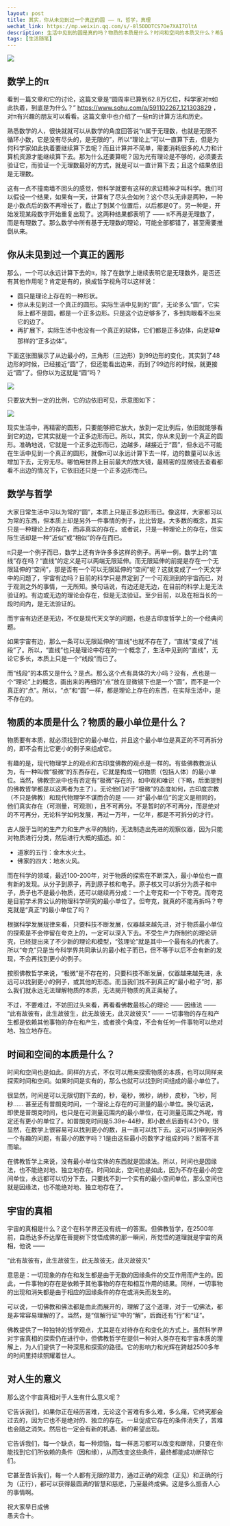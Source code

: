 ```yaml
---
layout: post
title: 其实，你从未见到过一个真正的圆 —— π，哲学，真理
wechat_link: https://mp.weixin.qq.com/s/-8l5DDDTCS7Oe7XAI7OltA
description: 生活中见到的圆是真的吗？物质的本质是什么？时间和空间的本质又什么？希望从π、数学、物理、天文和哲学的角度，一窥宇宙的真理。如果你周围有人很相信科学，对科学很笃定。那么这篇或许值得推荐他们。
tags: [生活随笔]
---
```


![](../images/2023-06-15-21-32-29.png)

## 数学上的π

看到一篇文章和它的讨论，这篇文章是“圆周率已算到62.8万亿位，科学家对π如此执着，到底是为什么？” https://www.sohu.com/a/591102267_121303829 ，对π有兴趣的朋友可以看看。这篇文章中也介绍了一些π的计算方法和历史。

熟悉数学的人，很快就就可以从数学的角度回答说“π属于无理数，也就是无限不循环小数，它是没有尽头的，是无限的”，所以“理论上”可以一直算下去，但是为何科学家如此执着要继续算下去呢？而且计算并不简单，需要消耗很多的人力和计算机资源才能继续算下去。那为什么还要算呢？因为光有理论是不够的，必须要去验证它，而验证一个无理数最好的方式，就是可以一直计算下去；且这个结果依旧是无理数。

这有一点不撞南墙不回头的感觉，但科学就要有这样的求证精神才叫科学。我们可以假设一个结果，如果有一天，计算有了尽头会如何？这个尽头无非是两种，一种是小数点后的数不再增长了，截止了到某个位置后，以后都是0了。另一种是，开始发现某段数字开始重复出现了。这两种结果都表明了 —— π不再是无理数了，而是有理数了。那么数学中所有基于无理数的理论，可能全部都错了，甚至需要推倒从来。

## 你从未见到过一个真正的圆形

那么，一个可以永远计算下去的π，除了在数学上继续表明它是无理数外，是否还有其他作用呢？肯定是有的，换成哲学视角可以这样说：

* 圆只是理论上存在的一种形状。
* 你从未见到过一个真正的圆形。实际生活中见到的“圆”，无论多么“圆”，它实际上都不是圆，都是一个正多边形。只是这个边足够多了，多到肉眼看不出来它的边了。
* 再扩展下，实际生活中也没有一个真正的球体，它们都是正多边体，向足球⚽️那样的“正多边体”。

下面这张图展示了从边最小的，三角形（三边形）到99边形的变化，其实到了48边形的时候，已经接近“圆”了，但还能看出边来，而到了99边形的时候，就更接近“圆”了。但你以为这就是“圆”吗？

![](../images/2023-06-14-12-02-17.png)

只要放大到一定的比例，它的边依旧可见，示意图如下：

![](../images/2023-06-14-12-06-11.png)

现实生活中，再精密的圆形，只要能够把它放大，放到一定比例后，依旧就能够看到它的边，它其实就是一个正多边形而已。所以，其实，你从未见到一个真正的圆形。准确地说，它就是一个正多边形而已，边越多，越接近于“圆”，但永远不可能在生活中见到一个真正的圆形，就像π可以永远计算下去一样，边的数量可以永远增加下去，无穷无尽。哪怕用世界上目前最大的放大镜，最精密的显微镜去查看都看不出边的情况下，它依旧还只是一个正多边形而已。

## 数学与哲学

大家日常生活中习以为常的“圆”，本质上只是正多边形而已。像这样，大家都习以为常的东西，但本质上却是另外一件事情的例子，比比皆是。大多数的概念，其实只是一种理论上的存在，而非真实的存在。或者说，只是一种理论上的存在，但实际生活却是一种“近似”或“相似”的存在而已。

π只是一个例子而已，数学上还有许许多多这样的例子。再举一例，数学上的“直线”存在吗？“直线”的定义是可以两端无限延伸。而无限延伸的前提是存在一个无限延伸的“空间”，那是否有一个可以无限延伸的“空间”呢？这就变成了一个天文学中的问题了，宇宙有边吗？目前的科学只是界定到了一个可观测到的宇宙而已，对于观测之外的事情，一无所知。换句话说，有边还是无边，在目前的科学上是无法验证的。有边或无边的理论会存在，但是无法验证。至少目前，以及在相当长的一段时间内，是无法验证的。

而宇宙有边还是无边，不仅是现代天文学的问题，也是古印度哲学上的一个经典问题。

如果宇宙有边，那么一条可以无限延伸的“直线”也就不存在了，“直线”变成了“线段”了。所以，“直线”也只是理论中存在的一个概念了，生活中见到的“直线”，无论它多长，本质上只是一个“线段”而已了。

而“线段”的本质又是什么？是点。那么这个点有具体的大小吗？没有，点也是一个“理论”上的概念，画出来的再细的“点”放在显微镜下也是一个“圆”，而不是一个真正的“点”。所以，“点”和“圆”一样，都是理论上存在的东西，在实际生活中，是不存在的。

## 物质的本质是什么？物质的最小单位是什么？

物质要有本质，就必须找到它的最小单位，并且这个最小单位是真正的不可再拆分的，即不会有比它更小的例子来组成它。

有趣的是，现代物理学上的观点和古印度佛教的观点是一样的。有些佛教教派认为，有一种叫做“极微”的东西存在，它就是构成一切物质（包括人体）的最小单位。当然，佛教宗派中也有否定有“极微”存在的，如中观和唯识（下略，后面提到的佛教哲学都是以这两者为主了）。无论他们对于“极微”的态度如何，古印度宗教（不只是佛教）和现代物理学不谋而合的是 —— 对“最小单位”的定义是相同的，他们真实存在（可测量，可观测），且不可再分。不是暂时的不可再分，而是绝对的不可再分，无论科学如何发展，再过一万年，一亿年，都是不可拆分的才行。

古人限于当时的生产力和生产水平的制约，无法制造出先进的观察仪器，因为只能对物质进行分类，然后进行大概的描述。如：

* 道家的五行：金木水火土。
* 佛家的四大：地水火风。

而在科学的领域，最近100-200年，对于物质的探索在不断深入，最小单位也一直有新的发现。从分子到原子，再到原子核和电子。原子核又可以拆分为质子和中子，质子也不是最小物质，还可以继续再分成：一个上夸克和一个下夸克。而夸克是目前学术界公认的物理科学研究的最小单位了。但夸克，就真的不能再拆吗？夸克就是“真正”的最小单位了吗？

根据科学发展规律来看，只要科技不断发展，仪器越来越先进，对于物质最小单位的探索是不会停留在夸克上的，一定可以深入下去。不受生产力所制约的理论研究，已经提出来了不少新的理论和模型，“弦理论”就是其中一个最有名的代表了。所以“夸克”只是当今科学界共同承认的最小粒子而已，但不等于以后不会有新的发现，不会再找到更小的例子。

按照佛教哲学来说，“极微”是不存在的，只要科技不断发展，仪器越来越先进，永远可以找到更小的例子，或其他的形态。而当我们找不到真正的“最小粒子”时，那么我们就永远无法理解物质的本质，无法揭开物质的真正奥秘了。

不过，不要难过，不妨回过头来看，再看看佛教最核心的理论 —— 因缘法 —— “此有故彼有，此生故彼生，此无故彼无，此灭故彼灭” —— 一切事物的存在和产生都是依赖其他事物的存在和产生，或者换个角度，不会有任何一件事物可以绝对地、独立地存在。

## 时间和空间的本质是什么？

时间和空间也是如此。同样的方式，不仅可以用来探索物质的本质，也可以同样来探索时间和空间。如果时间是实有的，那么也就可以找到时间组成的最小单位了。

很显然，时间是可以无限切割下去的，秒，毫秒，微秒，纳秒，皮秒，飞秒，阿秒…… 甚至还有普朗克时间，一个理论上存在的可测量的最小单位。换句话说，即使是普朗克时间，也只是在可测量范围内的最小单位，在可测量范围之外呢，肯定还有更小的单位了。如普朗克时间是5.39e-44秒，即小数点后面有43个0，很显然，在数学上很容易可以找到更小的数，且一直可以找下去。这可以引申到另外一个有趣的问题，有最小的数字吗？1是由这些最小的数字才组成的吗？回答不言而喻。

在佛教哲学上来说，没有最小单位实体的东西就是因缘法。所以，时间也是因缘法，也不能绝对地、独立地存在。时间如此，空间也是如此，因为不存在最小的空间单位，永远都可以切分下去，只要找不到一个实有的最小空间单位，那么空间也就是因缘法，也不能绝对地、独立地存在了。

## 宇宙的真相

宇宙的真相是什么？这个在科学界还没有统一的答案。但佛教哲学，在2500年前，自悉达多乔达摩在菩提树下觉悟成佛的那一瞬间，所觉悟的道理就是宇宙的真相，他说 —— 

“此有故彼有，此生故彼生，此无故彼无，此灭故彼灭”

意思是：一切现象的存在和发生都是由于无数的因缘条件的交互作用而产生的。因此，一件事物的存在是依赖于其他事物的存在和相互作用的结果。同样，一切事物的出现和消失都是由于相应的因缘条件的存在或消失而发生的。

可以说，一切佛教和佛法都是由此而展开的，理解了这个道理，对于一切佛法，都是非常容易理解的了。当然，是“信解行证”中的“解”，后面还有“行”和“证”。

佛教提供了一种独特的哲学观点，尤其是在对待存在和变化的方式上。虽然科学界对宇宙真相的探索仍在进行中，但佛教哲学在提供一种对人类存在和宇宙本质的理解上，为人们提供了一种深思和探索的路径。它的影响力和光辉在跨越2500多年的时间里持续照耀着世人。

## 对人生的意义

那么这个宇宙真相对于人生有什么意义呢？

它告诉我们，如果你正在经历苦难，无论这个苦难有多么难，多么痛，它终究都会过去的，因为它也不是绝对的、独立的存在。一旦促成它存在的条件消失了，苦难也会随之消失。然后也一定会有新的机遇、新的希望出现。

它告诉我们，每一个缺点，每一种烦恼，每一样恶习都可以改变和断除，只要在你能找到它们所依赖的条件（因和缘），从而改变这些条件，最终都能成功断除它们。

它甚至告诉我们，每一个人都有无限的潜力，通过正确的观念（正见）和正确的行为（正行），都可以获得最圆满的智慧和慈悲，乃至最终成佛。这是多么振奋人心的事情啊。

祝大家早日成佛<br>
愚夫合十。

